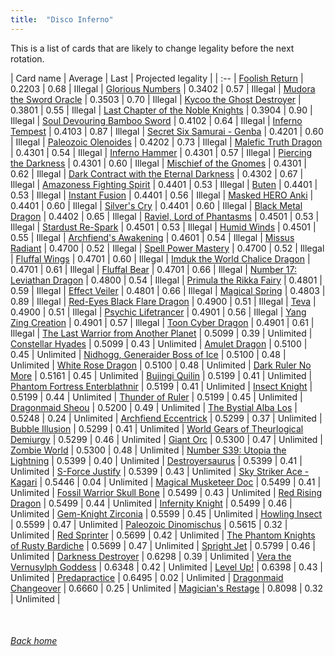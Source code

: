 ```yaml
---
title:  "Disco Inferno"
---
```


This is a list of cards that are likely to change legality before the next rotation.

| Card name | Average | Last | Projected legality |
| :-- |
[Foolish Return](https://db.ygoprodeck.com/card/?search=Foolish%20Return) | 0.2203 | 0.68 | Illegal |
[Glorious Numbers](https://db.ygoprodeck.com/card/?search=Glorious%20Numbers) | 0.3402 | 0.57 | Illegal |
[Mudora the Sword Oracle](https://db.ygoprodeck.com/card/?search=Mudora%20the%20Sword%20Oracle) | 0.3503 | 0.70 | Illegal |
[Kycoo the Ghost Destroyer](https://db.ygoprodeck.com/card/?search=Kycoo%20the%20Ghost%20Destroyer) | 0.3801 | 0.55 | Illegal |
[Last Chapter of the Noble Knights](https://db.ygoprodeck.com/card/?search=Last%20Chapter%20of%20the%20Noble%20Knights) | 0.3904 | 0.90 | Illegal |
[Soul Devouring Bamboo Sword](https://db.ygoprodeck.com/card/?search=Soul%20Devouring%20Bamboo%20Sword) | 0.4102 | 0.64 | Illegal |
[Inferno Tempest](https://db.ygoprodeck.com/card/?search=Inferno%20Tempest) | 0.4103 | 0.87 | Illegal |
[Secret Six Samurai - Genba](https://db.ygoprodeck.com/card/?search=Secret%20Six%20Samurai%20-%20Genba) | 0.4201 | 0.60 | Illegal |
[Paleozoic Olenoides](https://db.ygoprodeck.com/card/?search=Paleozoic%20Olenoides) | 0.4202 | 0.73 | Illegal |
[Malefic Truth Dragon](https://db.ygoprodeck.com/card/?search=Malefic%20Truth%20Dragon) | 0.4301 | 0.54 | Illegal |
[Inferno Hammer](https://db.ygoprodeck.com/card/?search=Inferno%20Hammer) | 0.4301 | 0.57 | Illegal |
[Piercing the Darkness](https://db.ygoprodeck.com/card/?search=Piercing%20the%20Darkness) | 0.4301 | 0.60 | Illegal |
[Mischief of the Gnomes](https://db.ygoprodeck.com/card/?search=Mischief%20of%20the%20Gnomes) | 0.4301 | 0.62 | Illegal |
[Dark Contract with the Eternal Darkness](https://db.ygoprodeck.com/card/?search=Dark%20Contract%20with%20the%20Eternal%20Darkness) | 0.4302 | 0.67 | Illegal |
[Amazoness Fighting Spirit](https://db.ygoprodeck.com/card/?search=Amazoness%20Fighting%20Spirit) | 0.4401 | 0.53 | Illegal |
[Buten](https://db.ygoprodeck.com/card/?search=Buten) | 0.4401 | 0.53 | Illegal |
[Instant Fusion](https://db.ygoprodeck.com/card/?search=Instant%20Fusion) | 0.4401 | 0.56 | Illegal |
[Masked HERO Anki](https://db.ygoprodeck.com/card/?search=Masked%20HERO%20Anki) | 0.4401 | 0.60 | Illegal |
[Silver's Cry](https://db.ygoprodeck.com/card/?search=Silver's%20Cry) | 0.4401 | 0.60 | Illegal |
[Black Metal Dragon](https://db.ygoprodeck.com/card/?search=Black%20Metal%20Dragon) | 0.4402 | 0.65 | Illegal |
[Raviel, Lord of Phantasms](https://db.ygoprodeck.com/card/?search=Raviel,%20Lord%20of%20Phantasms) | 0.4501 | 0.53 | Illegal |
[Stardust Re-Spark](https://db.ygoprodeck.com/card/?search=Stardust%20Re-Spark) | 0.4501 | 0.53 | Illegal |
[Humid Winds](https://db.ygoprodeck.com/card/?search=Humid%20Winds) | 0.4501 | 0.55 | Illegal |
[Archfiend's Awakening](https://db.ygoprodeck.com/card/?search=Archfiend's%20Awakening) | 0.4601 | 0.54 | Illegal |
[Missus Radiant](https://db.ygoprodeck.com/card/?search=Missus%20Radiant) | 0.4700 | 0.52 | Illegal |
[Spell Power Mastery](https://db.ygoprodeck.com/card/?search=Spell%20Power%20Mastery) | 0.4700 | 0.52 | Illegal |
[Fluffal Wings](https://db.ygoprodeck.com/card/?search=Fluffal%20Wings) | 0.4701 | 0.60 | Illegal |
[Imduk the World Chalice Dragon](https://db.ygoprodeck.com/card/?search=Imduk%20the%20World%20Chalice%20Dragon) | 0.4701 | 0.61 | Illegal |
[Fluffal Bear](https://db.ygoprodeck.com/card/?search=Fluffal%20Bear) | 0.4701 | 0.66 | Illegal |
[Number 17: Leviathan Dragon](https://db.ygoprodeck.com/card/?search=Number%2017:%20Leviathan%20Dragon) | 0.4800 | 0.54 | Illegal |
[Primula the Rikka Fairy](https://db.ygoprodeck.com/card/?search=Primula%20the%20Rikka%20Fairy) | 0.4801 | 0.59 | Illegal |
[Effect Veiler](https://db.ygoprodeck.com/card/?search=Effect%20Veiler) | 0.4801 | 0.66 | Illegal |
[Magical Spring](https://db.ygoprodeck.com/card/?search=Magical%20Spring) | 0.4803 | 0.89 | Illegal |
[Red-Eyes Black Flare Dragon](https://db.ygoprodeck.com/card/?search=Red-Eyes%20Black%20Flare%20Dragon) | 0.4900 | 0.51 | Illegal |
[Teva](https://db.ygoprodeck.com/card/?search=Teva) | 0.4900 | 0.51 | Illegal |
[Psychic Lifetrancer](https://db.ygoprodeck.com/card/?search=Psychic%20Lifetrancer) | 0.4901 | 0.56 | Illegal |
[Yang Zing Creation](https://db.ygoprodeck.com/card/?search=Yang%20Zing%20Creation) | 0.4901 | 0.57 | Illegal |
[Toon Cyber Dragon](https://db.ygoprodeck.com/card/?search=Toon%20Cyber%20Dragon) | 0.4901 | 0.61 | Illegal |
[The Last Warrior from Another Planet](https://db.ygoprodeck.com/card/?search=The%20Last%20Warrior%20from%20Another%20Planet) | 0.5099 | 0.39 | Unlimited |
[Constellar Hyades](https://db.ygoprodeck.com/card/?search=Constellar%20Hyades) | 0.5099 | 0.43 | Unlimited |
[Amulet Dragon](https://db.ygoprodeck.com/card/?search=Amulet%20Dragon) | 0.5100 | 0.45 | Unlimited |
[Nidhogg, Generaider Boss of Ice](https://db.ygoprodeck.com/card/?search=Nidhogg,%20Generaider%20Boss%20of%20Ice) | 0.5100 | 0.48 | Unlimited |
[White Rose Dragon](https://db.ygoprodeck.com/card/?search=White%20Rose%20Dragon) | 0.5100 | 0.48 | Unlimited |
[Dark Ruler No More](https://db.ygoprodeck.com/card/?search=Dark%20Ruler%20No%20More) | 0.5161 | 0.45 | Unlimited |
[Bujingi Quilin](https://db.ygoprodeck.com/card/?search=Bujingi%20Quilin) | 0.5199 | 0.41 | Unlimited |
[Phantom Fortress Enterblathnir](https://db.ygoprodeck.com/card/?search=Phantom%20Fortress%20Enterblathnir) | 0.5199 | 0.41 | Unlimited |
[Insect Knight](https://db.ygoprodeck.com/card/?search=Insect%20Knight) | 0.5199 | 0.44 | Unlimited |
[Thunder of Ruler](https://db.ygoprodeck.com/card/?search=Thunder%20of%20Ruler) | 0.5199 | 0.45 | Unlimited |
[Dragonmaid Sheou](https://db.ygoprodeck.com/card/?search=Dragonmaid%20Sheou) | 0.5200 | 0.49 | Unlimited |
[The Bystial Alba Los](https://db.ygoprodeck.com/card/?search=The%20Bystial%20Alba%20Los) | 0.5248 | 0.24 | Unlimited |
[Archfiend Eccentrick](https://db.ygoprodeck.com/card/?search=Archfiend%20Eccentrick) | 0.5299 | 0.37 | Unlimited |
[Bubble Illusion](https://db.ygoprodeck.com/card/?search=Bubble%20Illusion) | 0.5299 | 0.41 | Unlimited |
[World Gears of Theurlogical Demiurgy](https://db.ygoprodeck.com/card/?search=World%20Gears%20of%20Theurlogical%20Demiurgy) | 0.5299 | 0.46 | Unlimited |
[Giant Orc](https://db.ygoprodeck.com/card/?search=Giant%20Orc) | 0.5300 | 0.47 | Unlimited |
[Zombie World](https://db.ygoprodeck.com/card/?search=Zombie%20World) | 0.5300 | 0.48 | Unlimited |
[Number S39: Utopia the Lightning](https://db.ygoprodeck.com/card/?search=Number%20S39:%20Utopia%20the%20Lightning) | 0.5399 | 0.40 | Unlimited |
[Destroyersaurus](https://db.ygoprodeck.com/card/?search=Destroyersaurus) | 0.5399 | 0.41 | Unlimited |
[S-Force Justify](https://db.ygoprodeck.com/card/?search=S-Force%20Justify) | 0.5399 | 0.43 | Unlimited |
[Sky Striker Ace - Kagari](https://db.ygoprodeck.com/card/?search=Sky%20Striker%20Ace%20-%20Kagari) | 0.5446 | 0.04 | Unlimited |
[Magical Musketeer Doc](https://db.ygoprodeck.com/card/?search=Magical%20Musketeer%20Doc) | 0.5499 | 0.41 | Unlimited |
[Fossil Warrior Skull Bone](https://db.ygoprodeck.com/card/?search=Fossil%20Warrior%20Skull%20Bone) | 0.5499 | 0.43 | Unlimited |
[Red Rising Dragon](https://db.ygoprodeck.com/card/?search=Red%20Rising%20Dragon) | 0.5499 | 0.44 | Unlimited |
[Infernity Knight](https://db.ygoprodeck.com/card/?search=Infernity%20Knight) | 0.5499 | 0.46 | Unlimited |
[Gem-Knight Zirconia](https://db.ygoprodeck.com/card/?search=Gem-Knight%20Zirconia) | 0.5599 | 0.45 | Unlimited |
[Howling Insect](https://db.ygoprodeck.com/card/?search=Howling%20Insect) | 0.5599 | 0.47 | Unlimited |
[Paleozoic Dinomischus](https://db.ygoprodeck.com/card/?search=Paleozoic%20Dinomischus) | 0.5615 | 0.32 | Unlimited |
[Red Sprinter](https://db.ygoprodeck.com/card/?search=Red%20Sprinter) | 0.5699 | 0.42 | Unlimited |
[The Phantom Knights of Rusty Bardiche](https://db.ygoprodeck.com/card/?search=The%20Phantom%20Knights%20of%20Rusty%20Bardiche) | 0.5699 | 0.47 | Unlimited |
[Spright Jet](https://db.ygoprodeck.com/card/?search=Spright%20Jet) | 0.5799 | 0.46 | Unlimited |
[Darkness Destroyer](https://db.ygoprodeck.com/card/?search=Darkness%20Destroyer) | 0.6298 | 0.39 | Unlimited |
[Vera the Vernusylph Goddess](https://db.ygoprodeck.com/card/?search=Vera%20the%20Vernusylph%20Goddess) | 0.6348 | 0.42 | Unlimited |
[Level Up!](https://db.ygoprodeck.com/card/?search=Level%20Up!) | 0.6398 | 0.43 | Unlimited |
[Predapractice](https://db.ygoprodeck.com/card/?search=Predapractice) | 0.6495 | 0.02 | Unlimited |
[Dragonmaid Changeover](https://db.ygoprodeck.com/card/?search=Dragonmaid%20Changeover) | 0.6660 | 0.25 | Unlimited |
[Magician's Restage](https://db.ygoprodeck.com/card/?search=Magician's%20Restage) | 0.8098 | 0.32 | Unlimited |

<br>

###### [Back home](index)